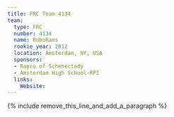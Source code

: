 ```yaml
---
title: FRC Team 4134
team:
  type: FRC
  number: 4134
  name: RoboRams
  rookie_year: 2012
  location: Amsterdam, NY, USA
  sponsors:
  - Rayco of Schenectady
  - Amsterdam High School-RPI
  links:
    Website:
---
```


{% include remove_this_line_and_add_a_paragraph %}